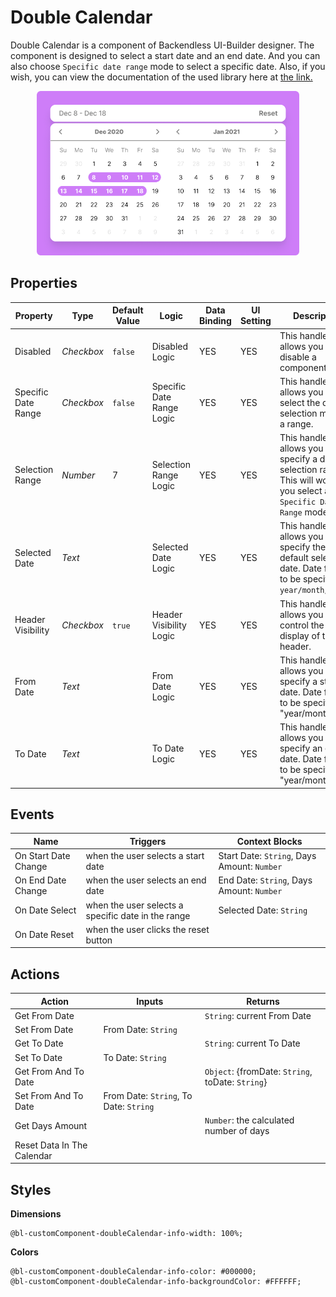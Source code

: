 # Double Calendar
Double Calendar is a component of Backendless UI-Builder designer. The component is designed to select a start date and an end date. And you can also choose `Specific date range` mode to select a specific date. Also, if you wish, you can view the documentation of the used library here at [the link.](https://reactdatepicker.com/)

<p align="center">
  <img alt="main thumbnail" height="263" src="./thumbnail.png" width="420"/>
</p>

## Properties

| Property            | Type       | Default Value | Logic                     | Data Binding | UI Setting | Description                                                                                                           |
|---------------------|------------|---------------|---------------------------|--------------|------------|-----------------------------------------------------------------------------------------------------------------------|
| Disabled            | *Checkbox* | `false`       | Disabled Logic            | YES          | YES        | This handler allows you to disable a component.                                                                       |
| Specific Date Range | *Checkbox* | `false`       | Specific Date Range Logic | YES          | YES        | This handler allows you to select the date selection mode in a range.                                                 |
| Selection Range     | *Number*   | 7             | Selection Range Logic     | YES          | YES        | This handler allows you to specify a date selection range. This will work if you select a `Specific Date Range` mode. |
| Selected Date       | *Text*     |               | Selected Date Logic       | YES          | YES        | This handler allows you to specify the default selected date. Date format to be specified `year/month/day`.           |
| Header Visibility   | *Checkbox* | `true`        | Header Visibility Logic   | YES          | YES        | This handler allows you to control the display of the header.                                                         |
| From Date           | *Text*     |               | From Date Logic           | YES          | YES        | This handler allows you to specify a start date. Date format to be specified "year/month/day".                        |
| To Date             | *Text*     |               | To Date Logic             | YES          | YES        | This handler allows you to specify an end date. Date format to be specified "year/month/day".                         |

## Events

| Name                 | Triggers                                           | Context Blocks                              |
|----------------------|----------------------------------------------------|---------------------------------------------|
| On Start Date Change | when the user selects a start date                 | Start Date: `String`, Days Amount: `Number` |
| On End Date Change   | when the user selects an end date                  | End Date: `String`, Days Amount: `Number`   |
| On Date Select       | when the user selects a specific date in the range | Selected Date: `String`                     |
| On Date Reset        | when the user clicks the reset button              |                                             |

## Actions

| Action                     | Inputs                                 | Returns                                           |
|----------------------------|----------------------------------------|---------------------------------------------------|
| Get From Date              |                                        | `String`: current From Date                       |
| Set From Date              | From Date: `String`                    |                                                   |
| Get To Date                |                                        | `String`: current To Date                         |
| Set To Date                | To Date: `String`                      |                                                   |
| Get From And To Date       |                                        | `Object`: {fromDate: `String`, toDate: `String`}  |
| Set From And To Date       | From Date: `String`, To Date: `String` |                                                   |
| Get Days Amount            |                                        | `Number`: the calculated number of days           |
| Reset Data In The Calendar |                                        |                                                   |

## Styles

**Dimensions**
````
@bl-customComponent-doubleCalendar-info-width: 100%;
````

**Colors**
````
@bl-customComponent-doubleCalendar-info-color: #000000;
@bl-customComponent-doubleCalendar-info-backgroundColor: #FFFFFF;
````
